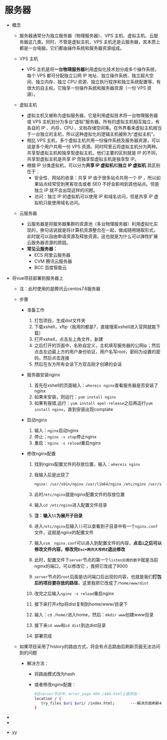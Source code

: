 # 服务器

- 概念
  - 服务器通常分为独立服务器（物理服务器）、VPS 主机、虚拟主机、云服务器这几类。同时，不管是虚拟主机、VPS 主机还是云服务器，其本质上都是一台电脑，它们都由操作系统和服务器资源组成。
  
  - VPS 主机
    - VPS 主机是将**一台物理服务器**利用虚拟化技术划分成多个操作系统，每个 VPS 都可分配独立公网 IP 地址、独立操作系统、独立超大空间、独立内存、独立 CPU 资源、独立执行程序和独立系统配置等，有很大的自主权。它独享一份操作系统和服务器资源（一份 VPS 资源）。
    
  - 虚拟主机
    - 虚拟主机又被称为虚拟服务器，它是利用虚拟技术将一台物理服务器或 VPS 主机划分为多台“虚拟”服务器。所有的虚拟主机相互独立，有各自的 IP 、内存、CPU 、文档存储空间等。在外界看来虚拟主机相当于一台独立的主机，所以这种虚拟化的逻辑主机被称为“虚拟主机”。
    - 相比 VPS 主机，多个虚拟主机共用一份操作系统及服务器资源，可以说是多个用户共用一份 VPS 资源。同时阿里云将虚拟主机分为两种。共享型虚拟主机和独享型虚拟主机，他们主要的区别就是 IP 的不同，共享型虚拟主机是共享 IP 而独享型虚拟主机是独享型 IP。
    - 根据 IP 分类虚拟机，可以分为**共享 IP 虚拟机**和**独立 IP 虚拟机** 其区别在于：
      - 安全性、网站的收录：共享 IP 由于很多站点共用一个 IP ，所以如果站点经常受到黑客攻击或者 SEO 不好会影响到其他站点。但是独立 IP 就不会出现这样的问题。
      - 访问：独立 IP 的虚拟机可以使用 IP 和域名访问，但是共享 IP 虚拟机只能使用域名访问。
    
  - 云服务器
    - 云服务器是将服务器集群的资源池（多台物理服务器）利用虚拟化实现的，换句话说就是将计算机资源整合在一起，做成随用随取形式，此时就可以自由申请资源及释放资源。这也就是为什么可以弹性扩展云服务器资源的原因。
    - **常见云服务器：**
      - ECS 阿里云服务器
      - CVM 腾讯云服务器
      - BCC 百度智能云
    
    
  
- 将vue项目部署到服务器上

  - 注：此时使用的是腾讯云centos7.6服务器

  - 步骤

    - 准备工作

      1. 打包项目，生成dist文件夹
      2. 下载xshell，xftp（我用的都是7，直接搜索xshell进入官网就能下载）
      3. 打开xshell，点击左上角文件，新建
      4. 之后打开的页面中，名称自定义，主机填写服务器的公网ip；然后点击左边最上方的用户身份验证，用户名写root，密码为设置的密码，然后点击连接
      5. 然后在左方所有会话下方双击刚才创建的会话

    - 服务器安装nginx

      1. 首先在xshell的页面输入：`whereis nginx`查看服务器是否安装了nginx
      2. 如果未安装，则运行：`yum install nginx`
      3. 如果有报错,运行：`yum install epel-release`之后再运行`yum install nginx`，直到安装出现complate

    - 启动nginx

      1. 输入：`nginx`启动nginx
      2. 停止：`nginx -s stop`停止nginx
      3. 重启：`nginx -s reload`重启nginx

    - 修改nginx配置

      1. 找到nginx配置文件的存放位置，输入：`whereis nginx`

      2. 我输入后是出现了

         ```bash
         nginx: /usr/sbin/nginx /usr/lib64/nginx /etc/nginx /usr/share/nginx /usr/share/man/man3/nginx.3pm.gz /usr/share/man/man8/nginx.8.gz
         ```

      3. 此时`/etc/nginx`就是nginx配置文件的存放位置

      4. 输入`cd /etc/nginx`进入配置文件目录

      5. **注：输入`ll`为展开子目录**

      6. 进入`/etc/nginx`后输入`ll`可以查看到子目录中有一个`nginx.conf`文件，这就是nginx的配置文件

      7. 输入`vim  nginx.conf`可以进入到配置文件的内容，**点击`i`之后可以修改文件内容，修改完`Esc+两次大写的Z`退出修改**

      8. 此时，配置文件下`server`节点的第一个`listen后面的数字`就是当前nginx的端口，可以修改它 ，我把它改成了9000

      9. `server`节点的`root`后面是访问端口后出现的内容，也就是我们**打包后的项目要存放的路径**，这里我把它改成了`/home/www/dist`

      10. 改完之后输入`nginx -s reload`重启nginx

      11. 接下来打开xftp将dist复制到home/www/目录下

      12. 输入：`cd /home/`进入home，然后：`mkdir www`创建www目录

      13. 接下来`cd www`和`cd dist`到达dist目录     

      14. 部署完成

      

  - 如果项目采用了history的路由方式，将会有点击路由后刷新页面无法访问到的问题

    - 解决方法：

      - 将路由模式改为hash

      - 或者修改nginx配置：

        ```bash
        #在server节点中，error_page 404 /404.html上面添加：
        location / {
           try_files $uri $uri/ /index.html;       ---解决页面刷新404问题
        }
        ```

        

- 

- 

- yy